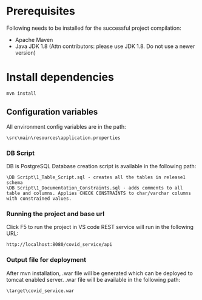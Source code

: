 # Prerequisites
Following needs to be installed for the successful project compilation:
* Apache Maven
* Java JDK 1.8 (Attn contributors: please use JDK 1.8. Do not use a newer version)


# Install dependencies

```
mvn install
```

## Configuration variables

All environment config variables are in the path:

```
\src\main\resources\application.properties
```

### DB Script

DB is PostgreSQL
Database creation script is available in the following path:

```
\DB Script\1_Table_Script.sql - creates all the tables in release1 schema
\DB Script\1_Documentation_Constraints.sql - adds comments to all table and columns. Applies CHECK CONSTRAINTS to char/varchar columns with constrained values.

```

### Running the project and base url

Click F5 to run the project in VS code
REST service will run in the following URL:

```
http://localhost:8080/covid_service/api
```

### Output file for deployment

After mvn installation, .war file will be generated which can be deployed to tomcat enabled server.
.war file will be available in the following path:

```
\target\covid_service.war
```

